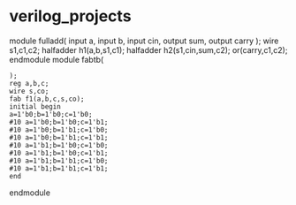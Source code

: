 # verilog_projects
module fulladd(
    input a,
    input b,
    input cin,
    output sum,
    output carry
    );
    wire s1,c1,c2;
    halfadder h1(a,b,s1,c1);
    halfadder h2(s1,cin,sum,c2);
    or(carry,c1,c2);
endmodule
module fabtb(

    );
    reg a,b,c;
    wire s,co;
    fab f1(a,b,c,s,co);
    initial begin
    a=1'b0;b=1'b0;c=1'b0;
    #10 a=1'b0;b=1'b0;c=1'b1;
    #10 a=1'b0;b=1'b1;c=1'b0;
    #10 a=1'b0;b=1'b1;c=1'b1;
    #10 a=1'b1;b=1'b0;c=1'b0;
    #10 a=1'b1;b=1'b0;c=1'b1;
    #10 a=1'b1;b=1'b1;c=1'b0;
    #10 a=1'b1;b=1'b1;c=1'b1;
    end
endmodule
